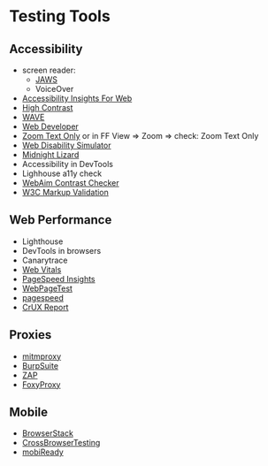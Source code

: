 # Testing Tools

## Accessibility

- screen reader:
  - [JAWS](https://www.freedomscientific.com/products/software/jaws/)
  - VoiceOver
- [Accessibility Insights For Web](https://accessibilityinsights.io/en/)
- [High Contrast](https://chrome.google.com/webstore/detail/high-contrast/djcfdncoelnlbldjfhinnjlhdjlikmph?hl=en)
- [WAVE](https://chrome.google.com/webstore/detail/wave-evaluation-tool/jbbplnpkjmmeebjpijfedlgcdilocofh)
- [Web Developer](https://chrispederick.com/work/web-developer/)
- [Zoom Text Only](https://chrome.google.com/webstore/detail/zoom-text-only/jamhfhbppcmkgghlkeieococonlbppjg) or in FF View => Zoom => check: Zoom Text Only
- [Web Disability Simulator](https://chrome.google.com/webstore/detail/web-disability-simulator/olioanlbgbpmdlgjnnampnnlohigkjla)
- [Midnight Lizard](https://chrome.google.com/webstore/detail/midnight-lizard/pbnndmlekkboofhnbonilimejonapojg)
- Accessibility in DevTools
- Lighhouse a11y check
- [WebAim Contrast Checker](https://webaim.org/resources/contrastchecker/)
- [W3C Markup Validation](https://validator.w3.org/)

## Web Performance

- Lighthouse
- DevTools in browsers
- Canarytrace
- [Web Vitals](https://chrome.google.com/webstore/detail/web-vitals/ahfhijdlegdabablpippeagghigmibma?hl=en)
- [PageSpeed Insights](https://pagespeed.web.dev/)
- [WebPageTest](https://www.webpagetest.org/)
- [pagespeed](https://pagespeed.cz/)
- [CrUX Report](https://developers.google.com/web/tools/chrome-user-experience-report/)

## Proxies

- [mitmproxy](https://mitmproxy.org/)
- [BurpSuite](https://portswigger.net/burp)
- [ZAP](https://www.zaproxy.org/)
- [FoxyProxy](https://addons.mozilla.org/en-US/firefox/addon/foxyproxy-standard/)

## Mobile

- [BrowserStack](https://www.browserstack.com/)
- [CrossBrowserTesting](https://crossbrowsertesting.com/)
- [mobiReady](https://ready.mobi/)
